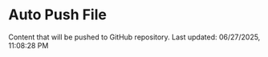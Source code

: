 # Auto Push File

Content that will be pushed to GitHub repository.
Last updated: 06/27/2025, 11:08:28 PM